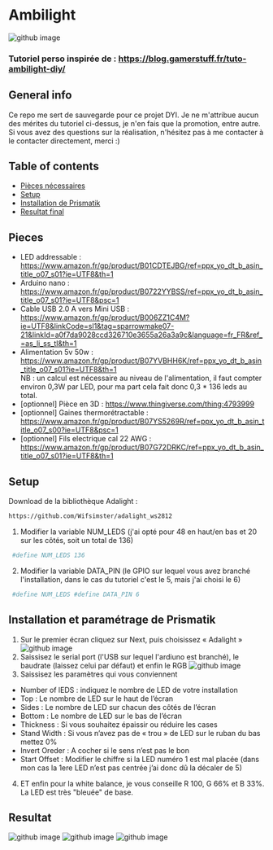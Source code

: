 # Ambilight
![github image](https://lh3.googleusercontent.com/pw/AM-JKLXWhA97hn9D-qbwrkPP0hHfKKH7MadzGFNt8cdrHaS9_OEa74gNvU6piaQ-k63bs65wTl4br35Hr32-J34S89FlrI_P4saTFCKz_5FsCSrShXqFstYUkIMzzmhYh6k8mrPryWUkY1uAcvSVKFxxLavN=w1718-h1289-no?authuser=0)
### Tutoriel perso inspirée de : https://blog.gamerstuff.fr/tuto-ambilight-diy/

## General info
Ce repo me sert de sauvegarde pour ce projet DYI. Je ne m'attribue aucun des mérites du tutoriel ci-dessus, je n'en fais que la promotion, entre autre.
Si vous avez des questions sur la réalisation, n'hésitez pas à me contacter à le contacter directement, merci :)

## Table of contents

* [Pièces nécessaires](#pieces)
* [Setup](#setup)
* [Installation de Prismatik](#installation)
* [Resultat final](#resultat)

## Pieces
* LED addressable : https://www.amazon.fr/gp/product/B01CDTEJBG/ref=ppx_yo_dt_b_asin_title_o07_s01?ie=UTF8&th=1
* Arduino nano : https://www.amazon.fr/gp/product/B0722YYBSS/ref=ppx_yo_dt_b_asin_title_o07_s01?ie=UTF8&psc=1
* Cable USB 2.0 A vers Mini USB : https://www.amazon.fr/gp/product/B006ZZ1C4M?ie=UTF8&linkCode=sl1&tag=sparrowmake07-21&linkId=a0f7da9028ccd326710e3655a26a3a9c&language=fr_FR&ref_=as_li_ss_tl&th=1
* Alimentation 5v 50w : https://www.amazon.fr/gp/product/B07YVBHH6K/ref=ppx_yo_dt_b_asin_title_o07_s01?ie=UTF8&th=1 <br>
NB : un calcul est nécessaire au niveau de l'alimentation, il faut compter environ 0,3W par LED, pour ma part cela fait donc 0,3 * 136 leds au total. 
* [optionnel] Pièce en 3D : https://www.thingiverse.com/thing:4793999<br>
* [optionnel] Gaines thermorétractable : https://www.amazon.fr/gp/product/B07YS5269R/ref=ppx_yo_dt_b_asin_title_o07_s00?ie=UTF8&psc=1
* [optionnel] Fils electrique cal 22 AWG : https://www.amazon.fr/gp/product/B07G72DRKC/ref=ppx_yo_dt_b_asin_title_o07_s01?ie=UTF8&th=1


## Setup

Download de la bibliothèque Adalight :
```bash 
https://github.com/Wifsimster/adalight_ws2812
```

1. Modifier la variable NUM_LEDS (j'ai opté pour 48 en haut/en bas et 20 sur les côtés, soit un total de 136)
```bash 
 #define NUM_LEDS 136
```

2. Modifier la variable DATA_PIN (le GPIO sur lequel vous avez branché l'installation, dans le cas du tutoriel c'est le 5, mais j'ai choisi le 6) 
```bash 
 #define NUM_LEDS #define DATA_PIN 6
```

## Installation et paramétrage de Prismatik
1. Sur le premier écran cliquez sur Next, puis choisissez « Adalight »
![github image](https://i0.wp.com/blog.gamerstuff.fr/wp-content/uploads/2020/01/tuto-ambilight-diy-07.jpg?w=446&h=250&ssl=1)
2. Saissisez le serial port (l'USB sur lequel l'ardiuno est branché), le baudrate (laissez celui par défaut) et enfin le RGB
![github image](https://i0.wp.com/blog.gamerstuff.fr/wp-content/uploads/2020/01/tuto-ambilight-diy-13.jpg?resize=800%2C331&ssl=1)
3. Saissisez les paramètres qui vous conviennent 
* Number of lEDS : indiquez le nombre de LED de votre installation
* Top : Le nombre de LED sur le haut de l’écran
* Sides : Le nombre de LED sur chacun des côtés de l’écran
* Bottom : Le nombre de LED sur le bas de l’écran
* Thickness : Si vous souhaitez épaissir ou réduire les cases
* Stand Width : Si vous n’avez pas de « trou » de LED sur le ruban du bas mettez 0%
* Invert Oreder : A cocher si le sens n’est pas le bon
* Start Offset : Modifier le chiffre si la LED numéro 1 est mal placée (dans mon cas la 1ere LED n’est pas centrée j’ai donc dû la décaler de 5)

4. ET enfin pour la white balance, je vous conseille R 100, G 66% et B 33%. La LED est très "bleuée" de base.

## Resultat
![github image](https://lh3.googleusercontent.com/pw/AM-JKLXWhA97hn9D-qbwrkPP0hHfKKH7MadzGFNt8cdrHaS9_OEa74gNvU6piaQ-k63bs65wTl4br35Hr32-J34S89FlrI_P4saTFCKz_5FsCSrShXqFstYUkIMzzmhYh6k8mrPryWUkY1uAcvSVKFxxLavN=w1718-h1289-no?authuser=0)
![github image](https://lh3.googleusercontent.com/pw/AM-JKLXCMNea_R9CYxPmJ90UE6ai-W_Ns_fyES0gnyjhrJ4NoHTJ9_qRGy40VjDhZ5MUv8LDNHm3XbfKzfurU4SUh0Cv1q4a3RDLy3lsn_JHC95_-PEQf7LeNgnIMHd-TN1rS0QXDS8RpDSu1UuMWdaVhzYJ=w1718-h1289-no?authuser=0)
![github image](https://lh3.googleusercontent.com/pw/AM-JKLVr31CiKNq4JlBfqEoqHqT1dioX5VnrKLG1i4fMcIm4KH6WRFkp3zOTxm5ohY0b7tvuS17eQXfHkum2MsSJ4y65afpWGjP_kR4mEoT6yH8jQfO34tdZ7-HhkP2m3ZEThx9pFoFFsKhSOS7p3D5S3XZ0=w1718-h1289-no?authuser=0)
